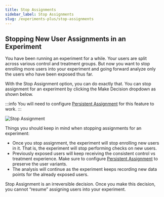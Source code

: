 ```yaml
---
title: Stop Assignments
sidebar_label: Stop Assignments
slug: /experiments-plus/stop-assignments
---
```



## Stopping New User Assignments in an Experiment

You have been running an experiment for a while. Your users are split across various control and treatment groups. But now you want to stop enrolling more users into your experiment and going forward analyze only the users who have been exposed thus far.

With the Stop Assignment option, you can do exactly that. You can stop assignment for an experiment by clicking the Make Decision dropdown as shown below.

:::info 
You will need to configure [Persistent Assignment](https://docs.statsig.com/server/concepts/persistent_assignment) for this feature to work.
:::

![Stop Assignment](/img/pause_assignment.png)


Things you should keep in mind when stopping assignments for an experiment:
- Once you stop assignment, the experiment will stop enrolling new users in it. That is, the experiment will stop performing checks on new users.
- Previously exposed users will keep receiving the consistent control vs treatment experience. Make sure to configure [Persistent Assignment](https://docs.statsig.com/server/concepts/persistent_assignment) to preserve the user variants.
- The analysis will continue as the experiment keeps recording new data points for the already exposed users.

Stop Assignment is an irreversible decision. Once you make this decision, you cannot “resume” assigning users into your experiment.